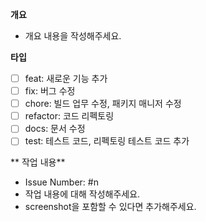 **개요**
 - 개요 내용을 작성해주세요.

**타입**
- [ ] feat: 새로운 기능 추가
- [ ] fix: 버그 수정
- [ ] chore: 빌드 업무 수정, 패키지 매니저 수정
- [ ] refactor: 코드 리펙토링
- [ ] docs: 문서 수정
- [ ] test: 테스트 코드, 리펙토링 테스트 코드 추가

** 작업 내용** 
- Issue Number: #n
- 작업 내용에 대해 작성해주세요.
- screenshot을 포함할 수 있다면 추가해주세요.
